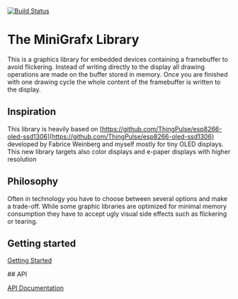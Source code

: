 [![Build Status](https://travis-ci.org/ThingPulse/minigrafx.svg?branch=master)](https://travis-ci.org/ThingPulse/minigrafx)

# The MiniGrafx Library

This is a graphics library for embedded devices containing a framebuffer to avoid flickering. Instead of writing directly to the display all drawing operations are made on the buffer stored in memory. Once you are finished with one drawing cycle the whole content of the framebuffer is written to the display.

## Inspiration

This library is heavily based on [https://github.com/ThingPulse/esp8266-oled-ssd1306](https://github.com/ThingPulse/esp8266-oled-ssd1306)
developed by Fabrice Weinberg and myself mostly for tiny OLED displays. This new library targets also color displays and e-paper displays with higher resolution

## Philosophy

Often in technology you have to choose between several options and make a trade-off. While some graphic libraries
are optimized for minimal memory consumption they have to accept ugly visual side effects such as flickering or tearing.

## Getting started

[Getting Started](Introduction.md)

## API

[API Documentation](API.md)
